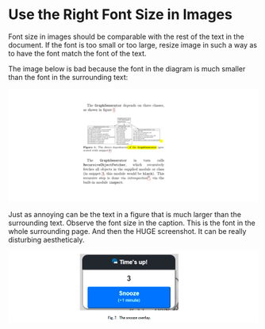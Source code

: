 



# Use the Right Font Size in Images

Font size in images should be comparable with the rest of the text in the document. 
If the font is too small or too large, resize image in such a way as to have the font match the font of the text. 

The image below is bad because the font in the diagram is much smaller than the font in the surrounding text: 

![](img/image-with-very-small-font.png)

Just as annoying can be the text in a figure that is much larger than the surrounding text. Observe the font size in the caption. This is the font in the whole surrounding page. And then the HUGE screenshot. It can be really disturbing aestheticaly. 

![](img/image-with-very-large-font.png)


